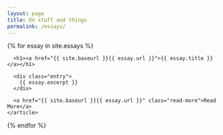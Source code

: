 ```yaml
---
layout: page
title: On stuff and things
permalink: /essays/
---
```


<div class="essays">
  {% for essay in site.essays %}
    <article class="essay">

      <h1><a href="{{ site.baseurl }}{{ essay.url }}">{{ essay.title }}</a></h1>

      <div class="entry">
        {{ essay.excerpt }}
      </div>

      <a href="{{ site.baseurl }}{{ essay.url }}" class="read-more">Read More</a>
    </article>
  {% endfor %}
</div>
